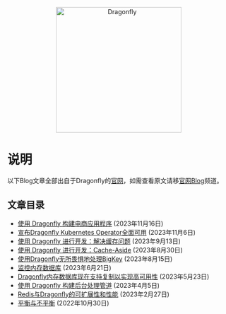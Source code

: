 <p align="center">
  <a href="https://dragonflydb.io">
    <img src="https://raw.githubusercontent.com/dragonflydb/dragonfly/main/.github/images/logo-full.svg"
      width="284" border="0" alt="Dragonfly">
  </a>
</p>

# 说明
以下Blog文章全部出自于Dragonfly的[官网](https://www.dragonflydb.io/)，如需查看原文请移[官网Blog](https://www.dragonflydb.io/blog)频道。

## 文章目录

* [使用 Dragonfly 构建电商应用程序](/blogs/building-ecommerce-applications-with-dragonfly.md) (2023年11月16日)
* [宣布Dragonfly Kubernetes Operator全面可用](/blogs/announcing-kubernetes-operator-general-availability.md) (2023年11月6日)
* [使用 Dragonfly 进行开发：解决缓存问题](/blogs/developing-with-dragonfly-part-02-solve-caching-problems.md) (2023年9月13日)
* [使用 Dragonfly 进行开发：Cache-Aside](/blogs/developing-with-dragonfly-part-01-cache-aside.md) (2023年8月30日)
* [使用Dragonfly无所畏惧地处理BigKey](/blogs/fearlessly-handling-bigkeys-with-dragonfly.md) (2023年8月15日)
* [监控内存数据库](/blogs//monitoring-in-memory-datastores.md) (2023年6月21日)
* [Dragonfly内存数据库现在支持复制以实现高可用性](/blogs/replication-for-high-availability.md) (2023年5月23日)
* [使用 Dragonfly 构建后台处理管道](/blogs/building-a-background-processing-pipeline-with-dragonfly.md) (2023年4月5日)
* [Redis与Dragonfly的可扩展性和性能](/blogs/scaling-performance-redis-vs-dragonfly.md) (2023年2月27日)
* [平衡与不平衡](/blogs/balanced-vs-unbalanced.md) (2022年10月30日)